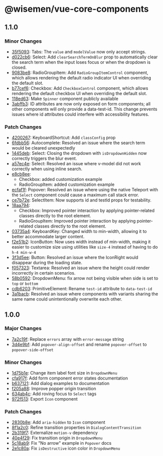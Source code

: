 # @wisemen/vue-core-components

## 1.1.0

### Minor Changes

- [35f5093](https://github.com/wisemen-digital/vue-core/commit/35f5093): Tabs: The `value` and `modelValue` now only accept strings.
- [d022cb6](https://github.com/wisemen-digital/vue-core/commit/d022cb6): Select: Add `clearSearchTermOnBlur` prop to automatically clear the search term when the input loses focus or when the dropdown is closed.
- [9083be8](https://github.com/wisemen-digital/vue-core/commit/9083be8): RadioGroupItem: Add `RadioGroupItemControl` component, which allows rendering the default radio indicator UI when overriding the default slot.
- [b77cef6](https://github.com/wisemen-digital/vue-core/commit/b77cef6): Checkbox: Add `CheckboxControl` component, which allows rendering the default checkbox UI when overriding the default slot.
- [118ed63](https://github.com/wisemen-digital/vue-core/commit/118ed63): Make `Spinner` component publicly available
- [3abffb3](https://github.com/wisemen-digital/vue-core/commit/3abffb3): ID attributes are now only exposed on form components; all other components will only provide a data-test-id.
  This change prevents issues where id attributes could interfere with accessibility features.

### Patch Changes

- [4200267](https://github.com/wisemen-digital/vue-core/commit/4200267): KeyboardShortcut: Add `classConfig` prop
- [6fdbb56](https://github.com/wisemen-digital/vue-core/commit/6fdbb56): Autocomplete: Resolved an issue where the search term would be cleared unexpectedly
- [1445deb](https://github.com/wisemen-digital/vue-core/commit/1445deb): Select: Closing the dropdown with `isDropdownHidden` now correctly triggers the blur event.
- [a57ec4e](https://github.com/wisemen-digital/vue-core/commit/a57ec4e): Select: Resolved an issue where v-model did not work correctly when using inline search.
- [e8cb8ee](https://github.com/wisemen-digital/vue-core/commit/e8cb8ee):
  - Checkbox: added customization example
  - RadioGroupItem: added customization example
- [ecfaf1f](https://github.com/wisemen-digital/vue-core/commit/ecfaf1f): Popover: Resolved an issue where using the native Teleport with the `Select` component could cause a maximum call stack error.
- [ce7b72e](https://github.com/wisemen-digital/vue-core/commit/ce7b72e): SelectItem: Now supports id and testId props for testability.
- [18aa794](https://github.com/wisemen-digital/vue-core/commit/18aa794):
  - Checkbox: Improved pointer interaction by applying pointer-related classes directly to the root element.
  - RadioGroupItem: Improved pointer interaction by applying pointer-related classes directly to the root element.
- [03735a4](https://github.com/wisemen-digital/vue-core/commit/03735a4): KeyboardKey: Changed width to min-width, allowing it to better accommodate larger content.
- [f2e51b2](https://github.com/wisemen-digital/vue-core/commit/f2e51b2): IconButton: Now uses width instead of min-width, making it easier to customize size using utilities like `size-4` instead of having to do `h-4 min-w-4`
- [3f3d5ee](https://github.com/wisemen-digital/vue-core/commit/3f3d5ee): Button: Resolved an issue where the IconRight would disappear during the loading state.
- [f057323](https://github.com/wisemen-digital/vue-core/commit/f057323): Textarea: Resolved an issue where the height could render incorrectly in certain scenarios.
- [58b0592](https://github.com/wisemen-digital/vue-core/commit/58b0592): DropdownMenu: fix arrow not being visible when side is set to `top` or `bottom`
- [cdb6203](https://github.com/wisemen-digital/vue-core/commit/cdb6203): PrimitiveElement: Rename `test-id` attribute to `data-test-id`
- [3a1bacb](https://github.com/wisemen-digital/vue-core/commit/3a1bacb): Resolved an issue where components with variants sharing the same name could unintentionally overwrite each other.

## 1.0.0

### Major Changes

- [7a2c19f](https://github.com/wisemen-digital/vue-core/commit/7a2c19f): Replace `errors` array with `error-message` string
- [3d4e9bf](https://github.com/wisemen-digital/vue-core/commit/3d4e9bf): Add `popover-align-offset` and rename `popover-offset` to `popover-side-offset`

### Minor Changes

- [1d75b1e](https://github.com/wisemen-digital/vue-core/commit/1d75b1e): Change item label font size in `DropdownMenu`
- [cfa917f](https://github.com/wisemen-digital/vue-core/commit/cfa917f): Add form component error states documentation
- [b637121](https://github.com/wisemen-digital/vue-core/commit/b637121): Add dialog examples to documentation
- [f205a88](https://github.com/wisemen-digital/vue-core/commit/f205a88): Improve popper origin transition
- [634ab4c](https://github.com/wisemen-digital/vue-core/commit/634ab4c): Add roving focus to `Select` tags
- [972f513](https://github.com/wisemen-digital/vue-core/commit/972f513): Export `Icon` component

### Patch Changes

- [2830b8e](https://github.com/wisemen-digital/vue-core/commit/2830b8e): Add `aria-hidden` to `Icon` component
- [8f1a2c0](https://github.com/wisemen-digital/vue-core/commit/8f1a2c0): Refine transition properties in `DialogContentTransition`
- [2b319f7](https://github.com/wisemen-digital/vue-core/commit/2b319f7): Externalize `motion-v` dependency
- [40e4f29](https://github.com/wisemen-digital/vue-core/commit/40e4f29): Fix transition origin in `DropdownMenu`
- [5c18ab9](https://github.com/wisemen-digital/vue-core/commit/5c18ab9): Fix "No arrow" example in `Popover` docs
- [2e1c80a](https://github.com/wisemen-digital/vue-core/commit/2e1c80a): Fix `isDestructive` icon color in `DropdownMenu`

